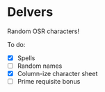 # Delvers

Random OSR characters!

To do:

- [x] Spells
- [ ] Random names
- [x] Column-ize character sheet
- [ ] Prime requisite bonus
